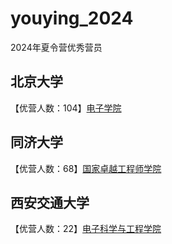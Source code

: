 # youying_2024
2024年夏令营优秀营员

## 北京大学

【优营人数：104】[电子学院](https://ele.pku.edu.cn/info/1232/3182.htm)

## 同济大学

【优营人数：68】[国家卓越工程师学院](https://yz.tongji.edu.cn/info/1012/3608.htm)

## 西安交通大学

【优营人数：22】[电子科学与工程学院](http://esteie.xjtu.edu.cn/info/1051/2777.htm)


